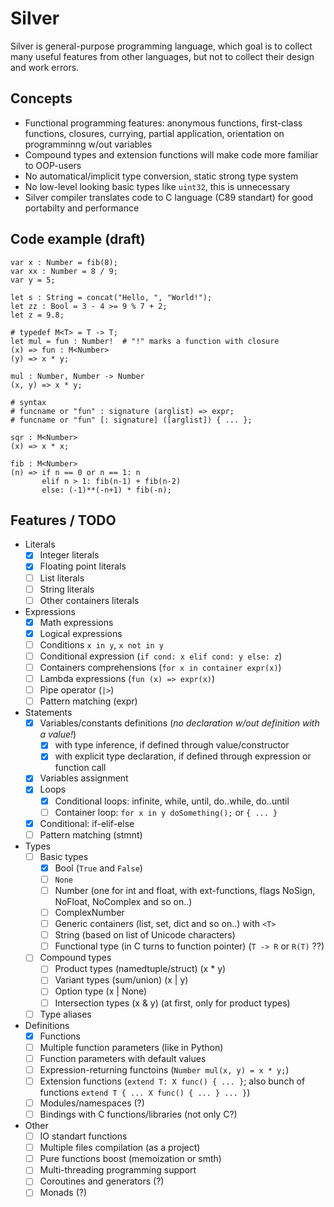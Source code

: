 # Silver
Silver is general-purpose programming language, which goal is to collect many useful features from other languages, but not to collect their design and work errors.

## Concepts

- Functional programming features: anonymous functions, first-class functions, closures, currying, partial application, orientation on programminng w/out variables
- Compound types and extension functions will make code more familiar to OOP-users
- No automatical/implicit type conversion, static strong type system
- No low-level looking basic types like `uint32`, this is unnecessary
- Silver compiler translates code to C language (C89 standart) for good portabilty and performance

## Code example (draft)

```
var x : Number = fib(8);
var xx : Number = 8 / 9;
var y = 5;

let s : String = concat("Hello, ", "World!");
let zz : Bool = 3 - 4 >= 9 % 7 + 2;
let z = 9.8;

# typedef M<T> = T -> T;
let mul = fun : Number!  # "!" marks a function with closure
(x) => fun : M<Number>
(y) => x * y;

mul : Number, Number -> Number
(x, y) => x * y;

# syntax
# funcname or "fun" : signature (arglist) => expr;
# funcname or "fun" [: signature] ([arglist]) { ... };

sqr : M<Number>
(x) => x * x;

fib : M<Number>
(n) => if n == 0 or n == 1: n
       elif n > 1: fib(n-1) + fib(n-2)
       else: (-1)**(-n+1) * fib(-n);
```

## Features / TODO

- Literals
  - [x] Integer literals
  - [x] Floating point literals
  - [ ] List literals
  - [ ] String literals
  - [ ] Other containers literals
- Expressions
  - [x] Math expressions
  - [x] Logical expressions
  - [ ] Conditions `x in y`, `x not in y`
  - [ ] Conditional expression (`if cond: x elif cond: y else: z`)
  - [ ] Containers comprehensions (`for x in container expr(x)`)
  - [ ] Lambda expressions (`fun (x) => expr(x)`)
  - [ ] Pipe operator (`|>`)
  - [ ] Pattern matching (expr)
- Statements
  - [x] Variables/constants definitions (*no declaration w/out definition with a value!*)
    - [x] with type inference, if defined through value/constructor
    - [x] with explicit type declaration, if defined through expression or function call
  - [x] Variables assignment
  - [x] Loops
    - [x] Conditional loops: infinite, while, until, do..while, do..until
    - [ ] Container loop: `for x in y doSomething();` or `{ ... }`
  - [x] Conditional: if-elif-else
  - [ ] Pattern matching (stmnt)
- Types
  - [ ] Basic types
    - [x] Bool (`True` and `False`)
    - [ ] `None`
    - [ ] Number (one for int and float, with ext-functions, flags NoSign, NoFloat, NoComplex and so on..)
    - [ ] ComplexNumber
    - [ ] Generic containers (list, set, dict and so on..) with `<T>`
    - [ ] String (based on list of Unicode characters)
    - [ ] Functional type (in C turns to function pointer) (`T -> R` or `R(T)` ??)
  - [ ] Compound types
    - [ ] Product types (namedtuple/struct) (x * y)
    - [ ] Variant types (sum/union) (x | y)
    - [ ] Option type (x | None)
    - [ ] Intersection types (x & y) (at first, only for product types)
  - [ ] Type aliases
- Definitions
  - [x] Functions
  - [ ] Multiple function parameters (like in Python)
  - [ ] Function parameters with default values
  - [ ] Expression-returning functoins (`Number mul(x, y) = x * y;`)
  - [ ] Extension functions (`extend T: X func() { ... }`; also bunch of functions `extend T { ... X func() { ... } ... }`)
  - [ ] Modules/namespaces (?)
  - [ ] Bindings with C functions/libraries (not only C?)
- Other
  - [ ] IO standart functions
  - [ ] Multiple files compilation (as a project)
  - [ ] Pure functions boost (memoization or smth)
  - [ ] Multi-threading programming support
  - [ ] Coroutines and generators (?)
  - [ ] Monads (?)
